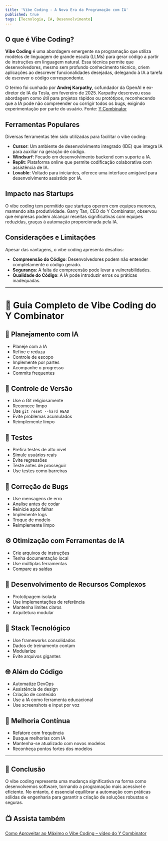 ```yaml
---
title: 'Vibe Coding - A Nova Era da Programação com IA'
published: true
tags: [Tecnologia, IA, Desenvolvimento]
---
```


## O que é Vibe Coding?

**Vibe Coding** é uma abordagem emergente na programação que utiliza modelos de linguagem de grande escala (LLMs) para gerar código a partir de instruções em linguagem natural.
Essa técnica permite que desenvolvedores, mesmo sem profundo conhecimento técnico, criem aplicações ao descrever funcionalidades desejadas, delegando à IA a tarefa de escrever o código correspondente.

O termo foi cunhado por **Andrej Karpathy**, cofundador da OpenAI e ex-diretor de IA da Tesla, em fevereiro de 2025.
Karpathy descreveu essa abordagem como útil para projetos rápidos ou protótipos, reconhecendo que a IA pode não compreender ou corrigir todos os bugs, exigindo experimentação por parte do usuário.
Fonte: [Y Combinator](https://www.ycombinator.com/library/ME-vibe-coding-is-the-future)

## Ferramentas Populares

Diversas ferramentas têm sido utilizadas para facilitar o vibe coding:

- **Cursor**: Um ambiente de desenvolvimento integrado (IDE) que integra IA para auxiliar na geração de código.
- **Windsurf**: Focado em desenvolvimento backend com suporte a IA.
- **Replit**: Plataforma online que permite codificação colaborativa com assistência de IA.
- **Lovable**: Voltado para iniciantes, oferece uma interface amigável para desenvolvimento assistido por IA.

## Impacto nas Startups

O vibe coding tem permitido que startups operem com equipes menores, mantendo alta produtividade.
Garry Tan, CEO do Y Combinator, observou que empresas podem alcançar receitas significativas com equipes reduzidas, graças à automação proporcionada pela IA.

## Considerações e Limitações

Apesar das vantagens, o vibe coding apresenta desafios:

- **Compreensão do Código**: Desenvolvedores podem não entender completamente o código gerado.
- **Segurança**: A falta de compreensão pode levar a vulnerabilidades.
- **Qualidade do Código**: A IA pode introduzir erros ou práticas inadequadas.

---

# 📘 Guia Completo de Vibe Coding do Y Combinator

## 🧠 Planejamento com IA
- Planeje com a IA
- Refine e reduza
- Controle de escopo
- Implemente por partes
- Acompanhe o progresso
- Commits frequentes

## 🔁 Controle de Versão
- Use o Git religiosamente
- Recomece limpo
- Use `git reset --hard HEAD`
- Evite problemas acumulados
- Reimplemente limpo

## 🧪 Testes
- Prefira testes de alto nível
- Simule usuários reais
- Evite regressões
- Teste antes de prosseguir
- Use testes como barreiras

## 🐞 Correção de Bugs
- Use mensagens de erro
- Analise antes de codar
- Reinicie após falhar
- Implemente logs
- Troque de modelo
- Reimplemente limpo

## ⚙️ Otimização com Ferramentas de IA
- Crie arquivos de instruções
- Tenha documentação local
- Use múltiplas ferramentas
- Compare as saídas

## 🧩 Desenvolvimento de Recursos Complexos
- Prototipagem isolada
- Use implementações de referência
- Mantenha limites claros
- Arquitetura modular

## 🧱 Stack Tecnológico
- Use frameworks consolidados
- Dados de treinamento contam
- Modularize
- Evite arquivos gigantes

## 🌐 Além do Código
- Automatize DevOps
- Assistência de design
- Criação de conteúdo
- Use a IA como ferramenta educacional
- Use screenshots e input por voz

## 🔄 Melhoria Contínua
- Refatore com frequência
- Busque melhorias com IA
- Mantenha-se atualizado com novos modelos
- Reconheça pontos fortes dos modelos

---

## 🎯 Conclusão

O vibe coding representa uma mudança significativa na forma como desenvolvemos software, tornando a programação mais acessível e eficiente.
No entanto, é essencial equilibrar a automação com práticas sólidas de engenharia para garantir a criação de soluções robustas e seguras.

## 📺 Assista também

[Como Aproveitar ao Máximo o Vibe Coding – vídeo do Y Combinator](https://www.youtube.com/watch?v=BJjsfNO5JTo)
